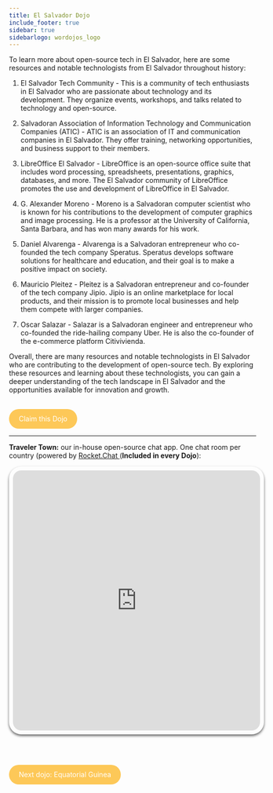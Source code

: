 ```yaml
---
title: El Salvador Dojo
include_footer: true
sidebar: true
sidebarlogo: wordojos_logo
---
```


To learn more about open-source tech in El Salvador, here are some resources and notable technologists from El Salvador throughout history:

1.  El Salvador Tech Community - This is a community of tech enthusiasts in El Salvador who are passionate about technology and its development. They organize events, workshops, and talks related to technology and open-source.
    
2.  Salvadoran Association of Information Technology and Communication Companies (ATIC) - ATIC is an association of IT and communication companies in El Salvador. They offer training, networking opportunities, and business support to their members.
    
3.  LibreOffice El Salvador - LibreOffice is an open-source office suite that includes word processing, spreadsheets, presentations, graphics, databases, and more. The El Salvador community of LibreOffice promotes the use and development of LibreOffice in El Salvador.
    
4.  G. Alexander Moreno - Moreno is a Salvadoran computer scientist who is known for his contributions to the development of computer graphics and image processing. He is a professor at the University of California, Santa Barbara, and has won many awards for his work.
    
5.  Daniel Alvarenga - Alvarenga is a Salvadoran entrepreneur who co-founded the tech company Speratus. Speratus develops software solutions for healthcare and education, and their goal is to make a positive impact on society.
    
6.  Mauricio Pleitez - Pleitez is a Salvadoran entrepreneur and co-founder of the tech company Jipio. Jipio is an online marketplace for local products, and their mission is to promote local businesses and help them compete with larger companies.
    
7.  Oscar Salazar - Salazar is a Salvadoran engineer and entrepreneur who co-founded the ride-hailing company Uber. He is also the co-founder of the e-commerce platform Citivivienda.
    

Overall, there are many resources and notable technologists in El Salvador who are contributing to the development of open-source tech. By exploring these resources and learning about these technologists, you can gain a deeper understanding of the tech landscape in El Salvador and the opportunities available for innovation and growth.

<br>
<html>
  <head>
    <style>
      .button {
        display: inline-block;
        padding: 20px 20px;
        text-align: center;
        text-decoration: none;
        color: #ffffff;
        background-color: #FDC858;
        border-radius: 33px;
        outline: none;
        line-height:  0%;
      }
    </style>
  </head>
  <body>
    <a class="button" href="https://blog.workdojos.com/El-Salvador" target="_blank">Claim this Dojo</a>
  </body>
</html>
<br>

---


**Traveler Town:**   our in-house open-source chat app.  One chat room per country (powered by <a href="https://rocket.chat" >Rocket.Chat </a>  (**Included in every Dojo**):  

<iframe src="https://chat.traveler.town/channel/El_Salvador" style="width: 100%;height: 530px;padding: 8px; box-shadow: 0 3px 5px rgba(0,0,0,.6);border-radius: 25px;overflow: hidden;border: none;" align="middle"></iframe>


<br><br>

<html>
  <head>
    <style>
      .button {
        display: inline-block;
        padding: 20px 20px;
        text-align: center;
        text-decoration: none;
        color: #ffffff;
        background-color: #FDC858;
        border-radius: 33px;
        outline: none;
        line-height:  %;
      }
    </style>
  </head>
  <body>
    <a class="button" href="https://workdojos.com/Equatorial-Guinea">Next dojo:  Equatorial Guinea</a>
  </body>
</html>